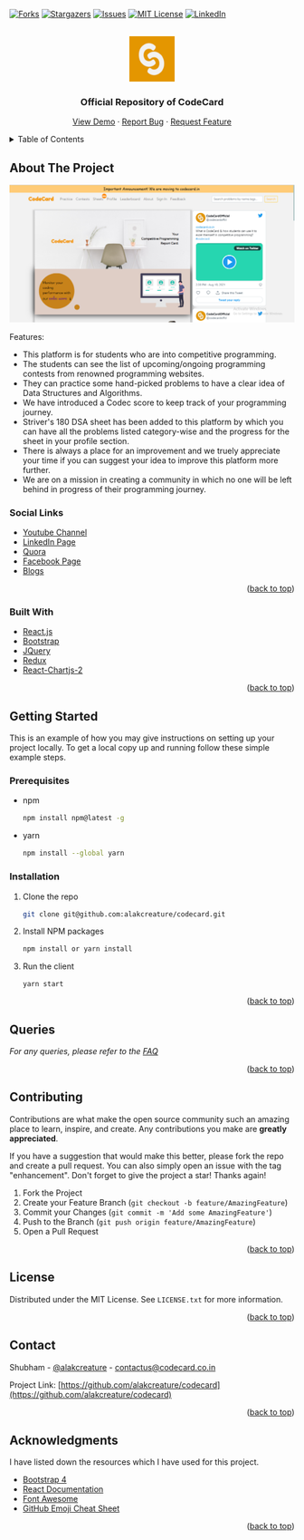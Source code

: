<div id="top"></div>
<!--
*** Thanks for checking out the Best-README-Template. If you have a suggestion
*** that would make this better, please fork the repo and create a pull request
*** or simply open an issue with the tag "enhancement".
*** Don't forget to give the project a star!
*** Thanks again! Now go create something AMAZING! :D
-->



<!-- PROJECT SHIELDS -->
<!--
*** I'm using markdown "reference style" links for readability.
*** Reference links are enclosed in brackets [ ] instead of parentheses ( ).
*** See the bottom of this document for the declaration of the reference variables
*** for contributors-url, forks-url, etc. This is an optional, concise syntax you may use.
*** https://www.markdownguide.org/basic-syntax/#reference-style-links
-->
<!-- [![Contributors][contributors-shield]][contributors-url] -->
[![Forks][forks-shield]][forks-url]
[![Stargazers][stars-shield]][stars-url]
[![Issues][issues-shield]][issues-url]
[![MIT License][license-shield]][license-url]
[![LinkedIn][linkedin-shield]][linkedin-url]



<!-- PROJECT LOGO -->
<br />
<div align="center">
  <a href="https://codecard.in">
    <img src="public/logo192.png" alt="Logo" width="80" height="80">
  </a>

  <h3 align="center">Official Repository of CodeCard</h3>

  <p align="center">
    <a href="https://codecard.in">View Demo</a>
    ·
    <a href="https://github.com/alakcreature/codecard/issues">Report Bug</a>
    ·
    <a href="https://github.com/alakcreature/codecard/issues">Request Feature</a>
  </p>
</div>



<!-- TABLE OF CONTENTS -->
<details>
  <summary>Table of Contents</summary>
  <ol>
    <li>
      <a href="#about-the-project">About The Project</a>
      <ul>
        <li><a href="#social-links">Social Links</a></li>
        <li><a href="#built-with">Built With</a></li>
      </ul>
    </li>
    <li>
      <a href="#getting-started">Getting Started</a>
      <ul>
        <li><a href="#prerequisites">Prerequisites</a></li>
        <li><a href="#installation">Installation</a></li>
      </ul>
    </li>
    <li><a href="#queries">Queries</a></li>
    <li><a href="#contributing">Contributing</a></li>
    <li><a href="#license">License</a></li>
    <li><a href="#contact">Contact</a></li>
    <li><a href="#acknowledgments">Acknowledgments</a></li>
  </ol>
</details>



<!-- ABOUT THE PROJECT -->
## About The Project

[![CodeCard Homepage Screen Shot][product-screenshot]](https://codecard.in)


Features:
* This platform is for students who are into competitive programming.
* The students can see the list of upcoming/ongoing programming contests from renowned programming websites.
* They can practice some hand-picked problems to have a clear idea of Data Structures and Algorithms.
* We have introduced a Codec score to keep track of your programming journey.
* Striver's 180 DSA sheet has been added to this platform by which you can have all the problems listed category-wise and the progress for the sheet in your profile section.
* There is always a place for an improvement and we truely appreciate your time if you can suggest your idea to improve this platform more further.
* We are on a mission in creating a community in which no one will be left behind in progress of their programming journey.

### Social Links

* [Youtube Channel][youtube-channel]
* [LinkedIn Page][linkedin-page]
* [Quora][quora-link]
* [Facebook Page][facebook-url]
* [Blogs][codecard-blogs]




<p align="right">(<a href="#top">back to top</a>)</p>



### Built With


* [React.js](https://reactjs.org/)
* [Bootstrap](https://getbootstrap.com)
* [JQuery](https://jquery.com)
* [Redux](https://redux.js.org/)
* [React-Chartjs-2](https://www.npmjs.com/package/react-chartjs-2)

<p align="right">(<a href="#top">back to top</a>)</p>



<!-- GETTING STARTED -->
## Getting Started

This is an example of how you may give instructions on setting up your project locally.
To get a local copy up and running follow these simple example steps.

### Prerequisites

* npm
  ```sh
  npm install npm@latest -g
  ```
* yarn
  ```sh
  npm install --global yarn
  ```

### Installation


1. Clone the repo
   ```sh
   git clone git@github.com:alakcreature/codecard.git
   ```
3. Install NPM packages
   ```sh
   npm install or yarn install
   ```
4. Run the client
   ```
   yarn start   
   ```

<p align="right">(<a href="#top">back to top</a>)</p>



<!-- Queries -->
## Queries

_For any queries, please refer to the [FAQ](https://codecard.in/faq)_

<p align="right">(<a href="#top">back to top</a>)</p>



<!-- CONTRIBUTING -->
## Contributing

Contributions are what make the open source community such an amazing place to learn, inspire, and create. Any contributions you make are **greatly appreciated**.

If you have a suggestion that would make this better, please fork the repo and create a pull request. You can also simply open an issue with the tag "enhancement".
Don't forget to give the project a star! Thanks again!

1. Fork the Project
2. Create your Feature Branch (`git checkout -b feature/AmazingFeature`)
3. Commit your Changes (`git commit -m 'Add some AmazingFeature'`)
4. Push to the Branch (`git push origin feature/AmazingFeature`)
5. Open a Pull Request

<p align="right">(<a href="#top">back to top</a>)</p>



<!-- LICENSE -->
## License

Distributed under the MIT License. See `LICENSE.txt` for more information.

<p align="right">(<a href="#top">back to top</a>)</p>



<!-- CONTACT -->
## Contact

Shubham - [@alakcreature](https://twitter.com/alakcreature) - contactus@codecard.co.in

Project Link: [https://github.com/alakcreature/codecard](https://github.com/alakcreature/codecard)

<p align="right">(<a href="#top">back to top</a>)</p>



<!-- ACKNOWLEDGMENTS -->
## Acknowledgments

I have listed down the resources which I have used for this project.


* [Bootstrap 4](https://getbootstrap.com/docs/4.0/getting-started/introduction/)
* [React Documentation](https://reactjs.org/docs/getting-started.html)
* [Font Awesome](https://fontawesome.com)
* [GitHub Emoji Cheat Sheet](https://www.webpagefx.com/tools/emoji-cheat-sheet) 

<p align="right">(<a href="#top">back to top</a>)</p>



<!-- MARKDOWN LINKS & IMAGES -->
<!-- https://www.markdownguide.org/basic-syntax/#reference-style-links -->
[contributors-shield]: https://img.shields.io/github/contributors/othneildrew/Best-README-Template.svg?style=for-the-badge
[contributors-url]: https://github.com/alakcreature/codecard/graphs/contributors
[forks-shield]: https://img.shields.io/github/forks/othneildrew/Best-README-Template.svg?style=for-the-badge
[forks-url]: https://github.com/alakcreature/codecard/network/members
[stars-shield]: https://img.shields.io/github/stars/othneildrew/Best-README-Template.svg?style=for-the-badge
[stars-url]: https://github.com/alakcreature/codecard/stargazers
[issues-shield]: https://img.shields.io/github/issues/othneildrew/Best-README-Template.svg?style=for-the-badge
[issues-url]: https://github.com/othneildrew/Best-README-Template/issues
[license-shield]: https://img.shields.io/github/license/othneildrew/Best-README-Template.svg?style=for-the-badge
[license-url]: https://github.com/alakcreature/codecard/blob/main/LICENSE
[linkedin-shield]: https://img.shields.io/badge/-LinkedIn-black.svg?style=for-the-badge&logo=linkedin&colorB=555
[linkedin-url]: https://linkedin.com/in/subham-kumar-88593814a/
[product-screenshot]: src/pages/static/codecard_homepage.png
[linkedin-page]: https://www.linkedin.com/company/codecard
[youtube-channel]: https://www.youtube.com/channel/UCoWPZGojQB9elA9kXHbtJFw
[quora-link]: https://www.quora.com/profile/CodeCard-Official-1
[facebook-url]: https://www.facebook.com/codecardofficial
[codecard-blogs]: https://blogs.codecard.in


